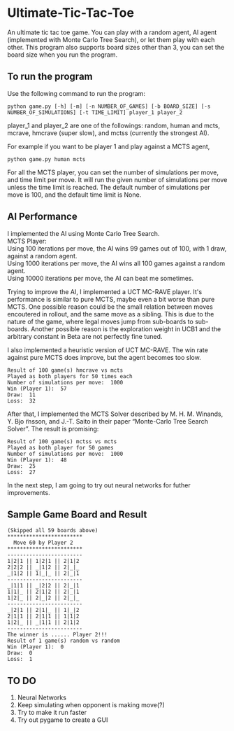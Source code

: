 # Ultimate-Tic-Tac-Toe
An ultimate tic tac toe game. You can play with a random agent, AI agent (implemented with Monte Carlo Tree Search), or let them play with each other.
This program also supports board sizes other than 3, you can set the board size when you run the program.

## To run the program

Use the following command to run the program:
```
python game.py [-h] [-m] [-n NUMBER_OF_GAMES] [-b BOARD_SIZE] [-s NUMBER_OF_SIMULATIONS] [-t TIME_LIMIT] player_1 player_2
```
player_1 and player_2 are one of the followings: random, human and mcts, mcrave, hmcrave (super slow), and mctss (currently the strongest AI).

For example if you want to be player 1 and play against a MCTS agent,
```
python game.py human mcts
```

For all the MCTS player, you can set the number of simulations per move, and time limit per move.
It will run the given number of simulations per move unless the time limit is reached.
The default number of simulations per move is 100, and the default time limit is None.

## AI Performance
I implemented the AI using Monte Carlo Tree Search.   
MCTS Player:  
Using 100 iterations per move, the AI wins 99 games out of 100, with 1 draw, against a random agent.  
Using 1000 iterations per move, the AI wins all 100 games against a random agent.  
Using 10000 iterations per move, the AI can beat me sometimes.  
  
Trying to improve the AI, I implemented a UCT MC-RAVE player.
It's performance is similar to pure MCTS, maybe even a bit worse than pure MCTS. One possible reason could be the small relation between moves encoutered in rollout, and the same move as a sibling. This is due to the nature of the game, where legal moves jump from sub-boards to sub-boards. 
Another possible reason is the exploration weight in UCB1 and the arbitrary constant in Beta are not perfectly fine tuned.  

I also implemented a heuristic version of UCT MC-RAVE. The win rate against pure MCTS does improve, but the agent becomes too slow.
```
Result of 100 game(s) hmcrave vs mcts  
Played as both players for 50 times each
Number of simulations per move:  1000  
Win (Player 1):  57  
Draw:  11  
Loss:  32  
```

After that, I implemented the MCTS Solver described by M. H. M. Winands, Y. Bjo ̈rnsson, and J.-T. Saito in their paper “Monte-Carlo Tree Search Solver”. The result is promising:  
```
Result of 100 game(s) mctss vs mcts  
Played as both player for 50 games  
Number of simulations per move:  1000  
Win (Player 1):  48  
Draw:  25  
Loss:  27  
```

In the next step, I am going to try out neural networks for futher improvements.

## Sample Game Board and Result
```
(Skipped all 59 boards above)
************************
  Move 60 by Player 2
************************
------------------------
1|2|1 || 1|2|1 || 2|1|2
2|2|2 || _|1|2 || 2|_|_
_|1|2 || 1|_|_ || 2|_|1
------------------------
_|1|1 || _|2|2 || 2|_|1
1|1|_ || 2|1|2 || 2|_|1
1|2|_ || 2|_|2 || 2|_|_
------------------------
_|2|1 || 2|1|_ || 1|_|2
2|1|1 || 2|1|1 || 1|1|2
1|2|_ || _|1|1 || 2|1|2
------------------------
The winner is ...... Player 2!!!
Result of 1 game(s) random vs random
Win (Player 1):  0
Draw:  0
Loss:  1
```

## TO DO
1. Neural Networks
2. Keep simulating when opponent is making move(?)
3. Try to make it run faster
4. Try out pygame to create a GUI
